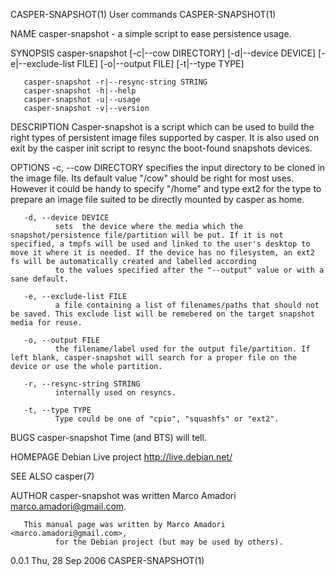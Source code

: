 CASPER-SNAPSHOT(1)                                                                                                                                   User commands                                                                                                                                   CASPER-SNAPSHOT(1)

NAME
       casper-snapshot - a simple script to ease persistence usage.

SYNOPSIS
       casper-snapshot [-c|--cow DIRECTORY] [-d|--device DEVICE] [-e|--exclude-list FILE] [-o|--output FILE] [-t|--type TYPE]

       casper-snapshot -r|--resync-string STRING
       casper-snapshot -h|--help
       casper-snapshot -u|--usage
       casper-snapshot -v|--version

DESCRIPTION
       Casper-snapshot is a script which can be used to build the right types of persistent image files supported by casper. It is also used on exit by the casper init script to resync the boot-found snapshots devices.

OPTIONS
       -c, --cow DIRECTORY
              specifies the input directory to be cloned in the image file.  Its default value "/cow" should be right for most uses. However it could be handy to specify "/home" and type ext2 for the type to prepare an image file suited to be directly mounted by casper as home.

       -d, --device DEVICE
              sets  the device where the media which the snapshot/persistence file/partition will be put. If it is not specified, a tmpfs will be used and linked to the user's desktop to move it where it is needed. If the device has no filesystem, an ext2 fs will be automatically created and labelled according
              to the values specified after the "--output" value or with a sane default.

       -e, --exclude-list FILE
              a file containing a list of filenames/paths that should not be saved. This exclude list will be remebered on the target snapshot media for reuse.

       -o, --output FILE
              the filename/label used for the output file/partition. If left blank, casper-snapshot will search for a proper file on the device or use the whole partition.

       -r, --resync-string STRING
              internally used on resyncs.

       -t, --type TYPE
              Type could be one of "cpio", "squashfs" or "ext2".

BUGS
       casper-snapshot Time (and BTS) will tell.

HOMEPAGE
       Debian Live project <http://live.debian.net/>

SEE ALSO
       casper(7)

AUTHOR
       casper-snapshot was written Marco Amadori <marco.amadori@gmail.com>.

       This manual page was written by Marco Amadori <marco.amadori@gmail.com>,
              for the Debian project (but may be used by others).

0.0.1                                                                                                                                              Thu,  28 Sep 2006                                                                                                                                 CASPER-SNAPSHOT(1)

